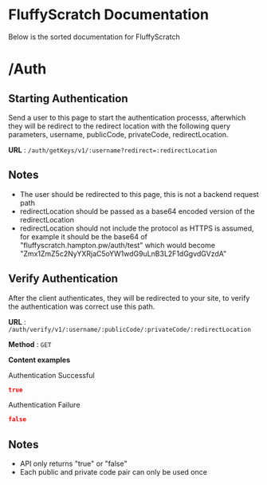 # FluffyScratch Documentation

Below is the sorted documentation for FluffyScratch

# /Auth

## Starting Authentication

Send a user to this page to start the authentication processs, afterwhich they will be redirect to the redirect location with the following query parameters, username, publicCode, privateCode, redirectLocation.

**URL** : `/auth/getKeys/v1/:username?redirect=:redirectLocation`

## Notes

-   The user should be redirected to this page, this is not a backend request path
-   redirectLocation should be passed as a base64 encoded version of the redirectLocation
-   redirectLocation should not include the protocol as HTTPS is assumed, for example it should be the base64 of "fluffyscratch.hampton.pw/auth/test" which would become "Zmx1ZmZ5c2NyYXRjaC5oYW1wdG9uLnB3L2F1dGgvdGVzdA"

## Verify Authentication

After the client authenticates, they will be redirected to your site, to verify the authentication was correct use this path.

**URL** : `/auth/verify/v1/:username/:publicCode/:privateCode/:redirectLocation`

**Method** : `GET`

**Content examples**

Authentication Successful

```json
true
```

Authentication Failure

```json
false
```

## Notes

-   API only returns "true" or "false"
-   Each public and private code pair can only be used once
